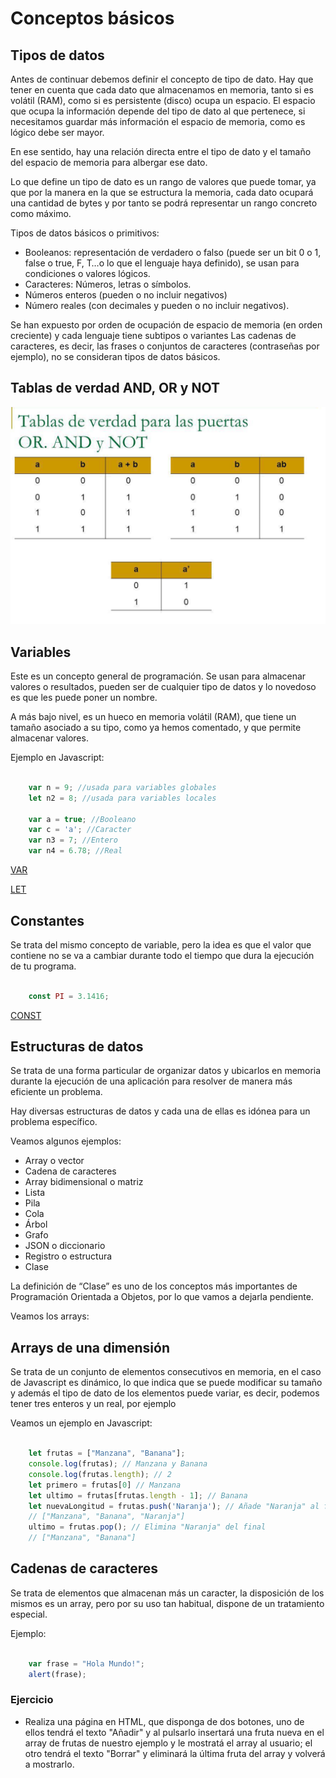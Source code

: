 # Conceptos básicos

## Tipos de datos
Antes de continuar debemos definir el concepto de tipo de dato. Hay que tener en cuenta que cada dato que almacenamos en memoria, tanto si es volátil (RAM), como si es persistente (disco) ocupa un espacio. El espacio que ocupa la información depende del tipo de dato al que pertenece, si necesitamos guardar más información el espacio de memoria, como es lógico debe ser mayor.

En ese sentido, hay una relación directa entre el tipo de dato y el tamaño del espacio de memoria para albergar ese dato.

Lo que define un tipo de dato es un rango de valores que puede tomar, ya que por la manera en la que se estructura la memoria, cada dato ocupará una cantidad de bytes y por tanto se podrá representar un rango concreto como máximo.

Tipos de datos básicos o primitivos: 
- Booleanos: representación de verdadero o falso (puede ser un bit 0 o 1, false o true, F, T…o lo que el lenguaje haya definido), se usan para condiciones o valores lógicos.
- Caracteres: Números, letras o símbolos.
- Números enteros (pueden o no incluir negativos)
- Número reales (con decimales y pueden o no incluir negativos).

Se han expuesto por orden de ocupación de espacio de memoria (en orden creciente) y cada lenguaje tiene subtipos o variantes Las cadenas de caracteres, es decir, las frases o conjuntos de caracteres (contraseñas por ejemplo), no se consideran tipos de datos básicos.

## Tablas de verdad AND, OR y NOT

![img](../assets/clase37/AND_OR_NOT.png)

## Variables
Este es un concepto general de programación. Se usan para almacenar valores o resultados, pueden ser de cualquier tipo de datos y lo novedoso es que les puede poner un nombre.

A más bajo nivel, es un hueco en memoria volátil (RAM), que tiene un tamaño asociado a su tipo, como ya hemos comentado, y que permite almacenar valores.

Ejemplo en Javascript: 

```javascript

    var n = 9; //usada para variables globales
    let n2 = 8; //usada para variables locales

    var a = true; //Booleano
    var c = 'a'; //Caracter
    var n3 = 7; //Entero
    var n4 = 6.78; //Real

```

[VAR](https://developer.mozilla.org/es/docs/Web/JavaScript/Reference/Statements/var)

[LET](https://developer.mozilla.org/es/docs/Web/JavaScript/Reference/Statements/let)		

## Constantes 
Se trata del mismo concepto de variable, pero la idea es que el valor que contiene no se va a cambiar durante todo el tiempo que dura la ejecución de tu programa.

```javascript

    const PI = 3.1416; 

```

[CONST](https://developer.mozilla.org/es/docs/Web/JavaScript/Reference/Statements/let)		

## Estructuras de datos

Se trata de una forma particular de organizar datos y ubicarlos en memoria durante la ejecución de una aplicación para resolver de manera más eficiente un problema.

Hay diversas estructuras de datos y cada una de ellas es idónea para un problema específico.

Veamos algunos ejemplos: 

- Array o vector
- Cadena de caracteres 
- Array bidimensional o matriz
- Lista
- Pila
- Cola
- Árbol
- Grafo
- JSON o diccionario
- Registro o estructura
- Clase

La definición de “Clase” es uno de los conceptos más importantes de Programación Orientada a Objetos, por lo que vamos a dejarla pendiente.

Veamos los arrays: 

## Arrays de una dimensión
Se trata de un conjunto de elementos consecutivos en memoria, en el caso de Javascript es dinámico, lo que indica que se puede modificar su tamaño y además el tipo de dato de los elementos puede variar, es decir, podemos tener tres enteros y un real, por ejemplo

Veamos un ejemplo en Javascript: 

```javascript

    let frutas = ["Manzana", "Banana"];
    console.log(frutas); // Manzana y Banana 
    console.log(frutas.length); // 2
    let primero = frutas[0] // Manzana
    let ultimo = frutas[frutas.length - 1]; // Banana
    let nuevaLongitud = frutas.push('Naranja'); // Añade "Naranja" al final
    // ["Manzana", "Banana", "Naranja"]
    ultimo = frutas.pop(); // Elimina "Naranja" del final
    // ["Manzana", "Banana"]

```

## Cadenas de caracteres
Se trata de elementos que almacenan más un caracter, la disposición de los mismos es un array, pero por su uso tan habitual, dispone de un tratamiento especial. 

Ejemplo: 

```javascript

    var frase = "Hola Mundo!";
    alert(frase);

```

### Ejercicio
- Realiza una página en HTML, que disponga de dos botones, uno de ellos tendrá el texto "Añadir" y al pulsarlo insertará una fruta nueva en el array de frutas de nuestro ejemplo y le mostratá el array al usuario; el otro tendrá el texto "Borrar" y eliminará la última fruta del array y volverá a mostrarlo.
